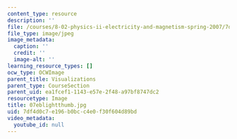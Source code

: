 ```yaml
---
content_type: resource
description: ''
file: /courses/8-02-physics-ii-electricity-and-magnetism-spring-2007/7df4d0c7e196b0bcc4e0f30f604d89bd_07eblightthumb.jpg
file_type: image/jpeg
image_metadata:
  caption: ''
  credit: ''
  image-alt: ''
learning_resource_types: []
ocw_type: OCWImage
parent_title: Visualizations
parent_type: CourseSection
parent_uid: ea1fcef1-1143-e57e-2f48-a97bf8747dc2
resourcetype: Image
title: 07eblightthumb.jpg
uid: 7df4d0c7-e196-b0bc-c4e0-f30f604d89bd
video_metadata:
  youtube_id: null
---
```

